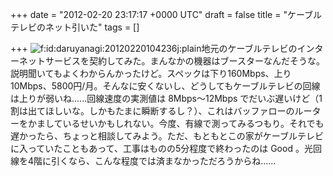 
+++
date = "2012-02-20 23:17:17 +0000 UTC"
draft = false
title = "ケーブルテレビのネット引いた"
tags = []

+++
<img src="http://cdn-ak.f.st-hatena.com/images/fotolife/d/daruyanagi/20120220/20120220104236.jpg" alt="f:id:daruyanagi:20120220104236j:plain" title="f:id:daruyanagi:20120220104236j:plain" class="hatena-fotolife"/>地元のケーブルテレビのインターネットサービスを契約してみた。まんなかの機器はブースターなんだそうな。説明聞いてもよくわからんかったけど。スペックは下り160Mbps、上り10Mbps、5800円/月。そんなに安くないし、どうしてもケーブルテレビの回線は上りが弱いね......回線速度の実測値は 8Mbps～12Mbps でだいぶ遅いけど（1割は出てほしいな。しかもたまに瞬断するし？）、これはバッファローのルーターをかましているせいかもしれない。今度、有線で測ってみるつもり。それでも遅かったら、ちょっと相談してみよう。ただ、もともとこの家がケーブルテレビに入っていたこともあって、工事はものの5分程度で終わったのは Good 。光回線を4階に引くなら、こんな程度では済まなかっただろうからね......


